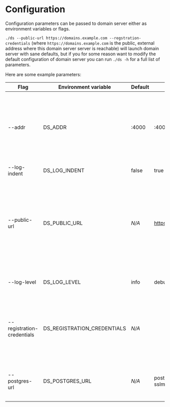# Configuration

Configuration parameters can be passed to domain server either as environment variables or flags.

`./ds --public-url https://domains.example.com --regstration-credentials` (where `https://domains.example.com` is the public, external address where this domain server server is reachable) will launch domain server with sane defaults, but if you for some reason want to modify the default configuration of domain server you can run `./ds -h` for a full list of parameters.

Here are some example parameters:

| Flag               | Environment variable    | Default | Example                    | Description                                                                                                                |
| ------------------ | ----------------------- | ------- | -------------------------- | -------------------------------------------------------------------------------------------------------------------------- |
| --addr             | DS_ADDR             | :4000   | :4000                      | Listening address for client connections. This is the port you want your reverse proxy to forward traffic to.              |
| --log-indent       | DS_LOG_INDENT       | false   | true                       | Indent logs                                                                                                                |
| --public-url       | DS_PUBLIC_URL       | _N/A_   | https://domains.example.com | The public url where this domain server server is reachable. This endpoint will be registered with Domain server Discovery Service. |
| --log-level        | DS_LOG_LEVEL        | info    | debug                      | The log level (debug, info, warning or error)                                                                              |
| --registration-credentials | DS_REGISTRATION_CREDENTIALS | _N/A_   |          | The registration credentials you would need to register with Domain server Discovery Service                              |
| --postgres-url | DS_POSTGRES_URL | _N/A_   | postgres://pg_user:pg_password@pg_host:pg_port/db_name?sslmode=disable         | The postgres url your domain server should connect to                              |
